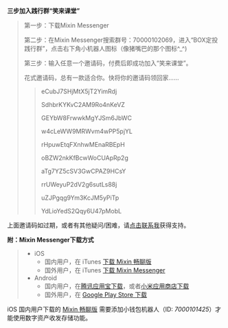 **三步加入践行群“笑来课堂”**

> 第一步：下载Mixin Messenger
>
> 第二步：在Mixin Messenger搜索群号：70000102069，进入“BOX定投践行群”，点击右下角小机器人图标（像猪嘴巴的那个图标^_^)
>
> 第三步：输入任意一个邀请码，付费后即成功加入“笑来课堂”。
>
> 花式邀请码，总有一款适合你。快将你的邀请码领回家……
>
>> eCubJ7SHjMtX5jT2YimRdj
>>
>> SdhbrKYKvC2AM9Ro4nKeVZ
>>
>> GEYbW8FrwwkMgYJSm6JbWC
>>
>> w4cLeWW9MRWvm4wPP5pjYL
>>
>> rHpuwEtqFXnhwMEnaRBEpH
>>
>> oBZW2nkKfBcwWoCUApRp2g
>>
>> aTg7YZ5cSV3GwCPAZ9HCsY
>>
>> rrUWeyuP2dV2g6sutLs88j
>>
>> uZJPgqg9Ym3KcJM5yPiTp
>>
>> YdLioYedS2Qqy6U47pMobL

上面邀请码如过期，或者有其他疑问/困难，请[点击联系我](contact-info.md)获得支持。

**附：Mixin Messenger下载方式**

> * iOS
>   * 国内用户，在 iTunes [下载 Mixin 畅聊版](https://apps.apple.com/cn/app/mixin-%E5%AF%86%E4%BF%A1%E7%95%85%E8%81%8A%E7%89%88/id1457938019)
>   * 国外用户，在 iTunes [下载 Mixin Messenger](https://apps.apple.com/app/mixin/id1322324266)
> * Android
>   * 国内用户，在[腾讯应用宝下载](https://a.app.qq.com/o/simple.jsp?pkgname=one.mixin.messenger)，或者[小米应用商店下载](http://app.mi.com/details?id=one.mixin.messenger)
>   * 国外用户，在 [Google Play Store 下载](https://play.google.com/store/apps/details?id=one.mixin.messenger)

iOS 国内用户下载的 [Mixin 畅聊版](https://apps.apple.com/cn/app/mixin-%E5%AF%86%E4%BF%A1%E7%95%85%E8%81%8A%E7%89%88/id1457938019) 需要添加小钱包机器人（ID: *7000101425*）才能使用数字资产收发存储功能。

